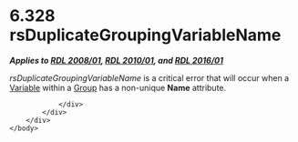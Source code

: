 <html dir="LTR" xmlns:mshelp="http://msdn.microsoft.com/mshelp" xmlns:ddue="http://ddue.schemas.microsoft.com/authoring/2003/5" xmlns:xlink="http://www.w3.org/1999/xlink" xmlns:tool="http://www.microsoft.com/tooltip">
    <head>
        <meta http-equiv="Content-Type" content="text/html; CHARSET=utf-8"></meta>
        <meta name="save" content="history"></meta>
        <title>6.328 rsDuplicateGroupingVariableName</title>
        <xml>
            <mshelp:toctitle title="6.328 rsDuplicateGroupingVariableName"></mshelp:toctitle>
            <mshelp:rltitle title="[MS-RDL]: rsDuplicateGroupingVariableName"></mshelp:rltitle>
            <mshelp:keyword index="A" term="01a9a288-f4c5-4c99-9d3c-0627426994ba"></mshelp:keyword>
            <mshelp:attr name="DCSext.ContentType" value="open specification"></mshelp:attr>
            <mshelp:attr name="AssetID" value="01a9a288-f4c5-4c99-9d3c-0627426994ba"></mshelp:attr>
            <mshelp:attr name="TopicType" value="kbRef"></mshelp:attr>
            <mshelp:attr name="DCSext.Title" value="[MS-RDL]: rsDuplicateGroupingVariableName" />
        </xml>
    </head>
    <body>
        <div id="header">
            <h1 class="heading">6.328 rsDuplicateGroupingVariableName</h1>
        </div>
        <div id="mainSection">
            <div id="mainBody">
                <div id="allHistory" class="saveHistory"></div>
                <div id="sectionSection0" class="section" name="collapseableSection">
                    

<p><b><i>Applies to </i></b><a href="1e855f94-4617-47e4-b89e-0856c6cb420f.htm"><b><i>RDL 2008/01</i></b></a><b><i>,
</i></b><a href="3428e690-a348-4ec7-8a6a-8efb42d2cdee.htm"><b><i>RDL 2010/01</i></b></a><b><i>,
and </i></b><a href="52ce3983-2bfc-4e72-9359-42aaf5fe4509.htm"><b><i>RDL 2016/01</i></b></a></p>

<p><i>rsDuplicateGroupingVariableName</i> is a critical error
that will occur when a <a href="fc2c2c96-ec36-47c2-b156-a6d8c0cbabd8.htm">Variable</a>
within a <a href="dbfff811-1be7-4e8b-a5d2-6cc522317fbe.htm">Group</a> has a
non-unique <b>Name</b> attribute.</p>


                </div>
            </div>
        </div>
    </body>
</html>